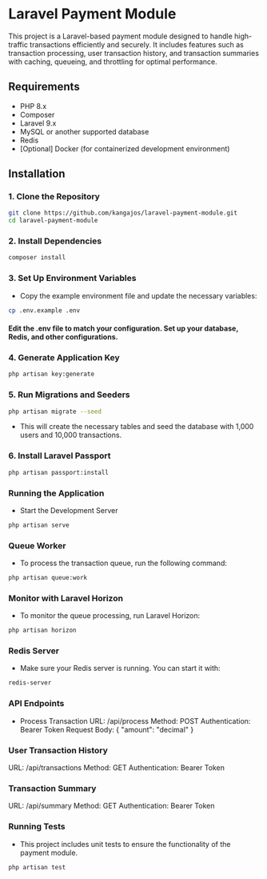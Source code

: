 # Laravel Payment Module

This project is a Laravel-based payment module designed to handle high-traffic transactions efficiently and securely. It includes features such as transaction processing, user transaction history, and transaction summaries with caching, queueing, and throttling for optimal performance.

## Requirements

- PHP 8.x
- Composer
- Laravel 9.x
- MySQL or another supported database
- Redis
- [Optional] Docker (for containerized development environment)

## Installation

### 1. Clone the Repository

```sh
git clone https://github.com/kangajos/laravel-payment-module.git
cd laravel-payment-module
```

### 2. Install Dependencies
```sh
composer install
```
### 3. Set Up Environment Variables
- Copy the example environment file and update the necessary variables:
```sh
cp .env.example .env
```
#### Edit the .env file to match your configuration. Set up your database, Redis, and other configurations.

### 4. Generate Application Key
```sh
php artisan key:generate
```

### 5. Run Migrations and Seeders
```sh
php artisan migrate --seed
```
- This will create the necessary tables and seed the database with 1,000 users and 10,000 transactions.

### 6. Install Laravel Passport
```sh
php artisan passport:install
```

### Running the Application
- Start the Development Server
```sh
php artisan serve
```

### Queue Worker
- To process the transaction queue, run the following command:
```sh
php artisan queue:work
```

### Monitor with Laravel Horizon
- To monitor the queue processing, run Laravel Horizon:
```sh
php artisan horizon
```

### Redis Server
- Make sure your Redis server is running. You can start it with:
```sh
redis-server
```

### API Endpoints
- Process Transaction
URL: /api/process
Method: POST
Authentication: Bearer Token
Request Body: {
    "amount": "decimal"
}


### User Transaction History
URL: /api/transactions
Method: GET
Authentication: Bearer Token

### Transaction Summary
URL: /api/summary
Method: GET
Authentication: Bearer Token

### Running Tests
- This project includes unit tests to ensure the functionality of the payment module.
```ssh
php artisan test
```
